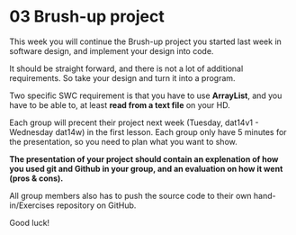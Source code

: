 # 03 Brush-up project #
This week you will continue the Brush-up project you started last week in software design, and implement your design into code.   

It should be straight forward, and there is not a lot of additional requirements. So take your design and turn it into a program.   

Two specific SWC requirement is that you have to use **ArrayList**, and you have to be able to, at least **read from a text file** on your HD.   

Each group will precent their project next week (Tuesday, dat14v1 - Wednesday dat14w) in the first lesson. Each group only have 5 minutes for the presentation, so you need to plan what you want to show.   

**The presentation of your project should contain an explenation of how you used git and Github in your group, and an evaluation on how it went (pros & cons).** 

All group members also has to push the source code to their own hand-in/Exercises repository on GitHub.

Good luck!